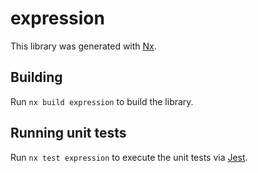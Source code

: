 # expression

This library was generated with [Nx](https://nx.dev).

## Building

Run `nx build expression` to build the library.

## Running unit tests

Run `nx test expression` to execute the unit tests via [Jest](https://jestjs.io).
